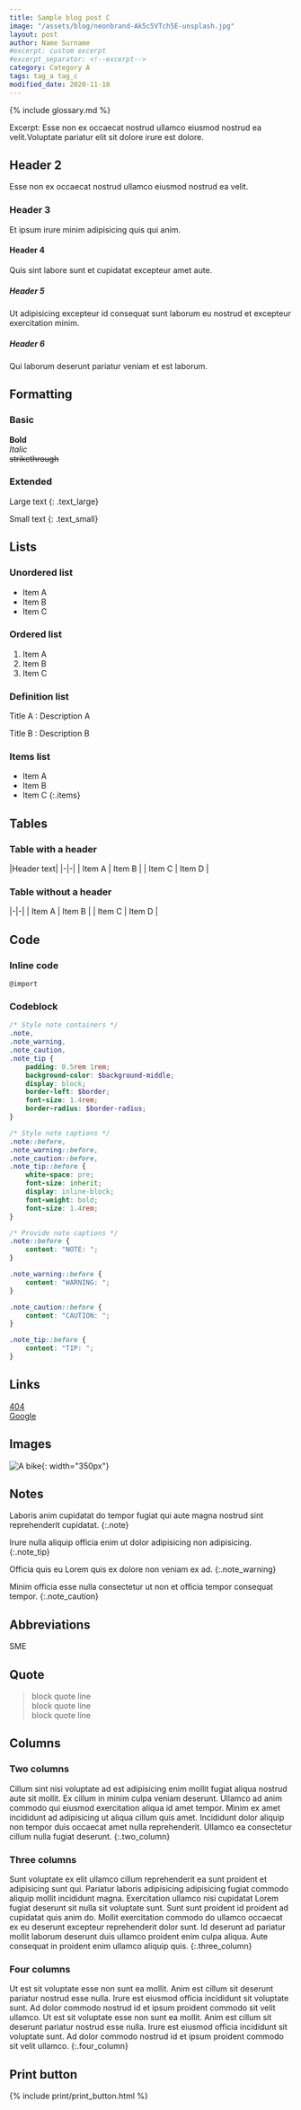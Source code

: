 ```yaml
---
title: Sample blog post C
image: "/assets/blog/neonbrand-Ak5c5VTch5E-unsplash.jpg"
layout: post
author: Name Surname
#excerpt: custom excerpt
#excerpt_separator: <!--excerpt-->
category: Category A
tags: tag_a tag_c
modified_date: 2020-11-18
---
```


{% include glossary.md %}

Excerpt: Esse non ex occaecat nostrud ullamco eiusmod nostrud ea velit.Voluptate pariatur elit sit dolore irure est dolore.

## Header 2

Esse non ex occaecat nostrud ullamco eiusmod nostrud ea velit.

### Header 3

Et ipsum irure minim adipisicing quis qui anim.

#### Header 4

Quis sint labore sunt et cupidatat excepteur amet aute.

##### Header 5

Ut adipisicing excepteur id consequat sunt laborum eu nostrud et excepteur exercitation minim.

##### Header 6

Qui laborum deserunt pariatur veniam et est laborum.

## Formatting

### Basic

**Bold**  
*Italic*  
~~strikethrough~~

### Extended

Large text
{: .text_large}

Small text
{: .text_small}

## Lists

### Unordered list

- Item A
- Item B
- Item C

### Ordered list

1. Item A
2. Item B
3. Item C

### Definition list

Title A
: Description A

Title B
: Description B

### Items list

- Item A
- Item B
- Item C
{:.items}

## Tables

### Table with a header

|Header text|
|-|-|
| Item A | Item B |
| Item C | Item D |

### Table without a header

|-|-|
| Item A | Item B |
| Item C | Item D |

## Code

### Inline code

`@import`

### Codeblock

```scss
/* Style note containers */
.note,
.note_warning,
.note_caution,
.note_tip {
    padding: 0.5rem 1rem;
    background-color: $background-middle;
    display: block;
    border-left: $border;
    font-size: 1.4rem;
    border-radius: $border-radius;
}

/* Style note captions */
.note::before,
.note_warning::before,
.note_caution::before,
.note_tip::before {
    white-space: pre;
    font-size: inherit;
    display: inline-block;
    font-weight: bold;
    font-size: 1.4rem;
}

/* Provide note captions */
.note::before {
    content: "NOTE: ";
}

.note_warning::before {
    content: "WARNING: ";
}

.note_caution::before {
    content: "CAUTION: ";
}

.note_tip::before {
    content: "TIP: ";
}
```

## Links

[404](404)  
[Google](https://www.google.com)

## Images

![A bike](/assets/bicycle.jpg){: width="350px"}

## Notes

Laboris anim cupidatat do tempor fugiat qui aute magna nostrud sint reprehenderit cupidatat.
{:.note}

Irure nulla aliquip officia enim ut dolor adipisicing non adipisicing.
{:.note_tip}

Officia quis eu Lorem quis ex dolore non veniam ex ad.
{:.note_warning}

Minim officia esse nulla consectetur ut non et officia tempor consequat tempor.
{:.note_caution}

## Abbreviations

SME

## Quote

> block quote line  
> block quote line  
> block quote line

## Columns

### Two columns

Cillum sint nisi voluptate ad est adipisicing enim mollit fugiat aliqua nostrud aute sit mollit. Ex cillum in minim culpa veniam deserunt. Ullamco ad anim commodo qui eiusmod exercitation aliqua id amet tempor. Minim ex amet incididunt ad adipisicing ut aliqua cillum quis amet. Incididunt dolor aliquip non tempor duis occaecat amet nulla reprehenderit. Ullamco ea consectetur cillum nulla fugiat deserunt.
{:.two_column}

### Three columns

Sunt voluptate ex elit ullamco cillum reprehenderit ea sunt proident et adipisicing sunt qui. Pariatur laboris adipisicing adipisicing fugiat commodo aliquip mollit incididunt magna. Exercitation ullamco nisi cupidatat Lorem fugiat deserunt sit nulla sit voluptate sunt. Sunt sunt proident id proident ad cupidatat quis anim do. Mollit exercitation commodo do ullamco occaecat ex eu deserunt excepteur reprehenderit dolor sunt. Id deserunt ad pariatur mollit laborum deserunt duis ullamco proident enim culpa aliqua. Aute consequat in proident enim ullamco aliquip quis.
{:.three_column}

### Four columns

Ut est sit voluptate esse non sunt ea mollit. Anim est cillum sit deserunt pariatur nostrud esse nulla. Irure est eiusmod officia incididunt sit voluptate sunt. Ad dolor commodo nostrud id et ipsum proident commodo sit velit ullamco. Ut est sit voluptate esse non sunt ea mollit. Anim est cillum sit deserunt pariatur nostrud esse nulla. Irure est eiusmod officia incididunt sit voluptate sunt. Ad dolor commodo nostrud id et ipsum proident commodo sit velit ullamco.
{:.four_column}

## Print button

{% include print/print_button.html %}
